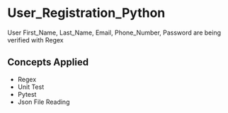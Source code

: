 # User_Registration_Python

User First_Name, Last_Name, Email, Phone_Number, Password are being verified with Regex

## Concepts Applied

- Regex
- Unit Test
- Pytest
- Json File Reading
